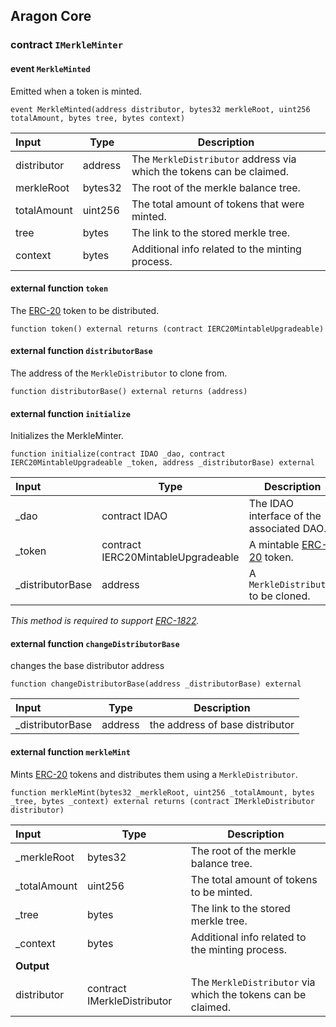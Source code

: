 ## Aragon Core

###  contract `IMerkleMinter`

####  event `MerkleMinted`

Emitted when a token is minted.

```solidity
event MerkleMinted(address distributor, bytes32 merkleRoot, uint256 totalAmount, bytes tree, bytes context) 
```

| Input | Type | Description |
|:----- | ---- | ----------- |
| distributor | address | The `MerkleDistributor` address via which the tokens can be claimed. |
| merkleRoot | bytes32 | The root of the merkle balance tree. |
| totalAmount | uint256 | The total amount of tokens that were minted. |
| tree | bytes | The link to the stored merkle tree. |
| context | bytes | Additional info related to the minting process. |

#### external function `token`

The [ERC-20](https://eips.ethereum.org/EIPS/eip-20) token to be distributed.

```solidity
function token() external returns (contract IERC20MintableUpgradeable) 
```

#### external function `distributorBase`

The address of the `MerkleDistributor` to clone from.

```solidity
function distributorBase() external returns (address) 
```

#### external function `initialize`

Initializes the MerkleMinter.

```solidity
function initialize(contract IDAO _dao, contract IERC20MintableUpgradeable _token, address _distributorBase) external 
```

| Input | Type | Description |
|:----- | ---- | ----------- |
| _dao | contract IDAO | The IDAO interface of the associated DAO. |
| _token | contract IERC20MintableUpgradeable | A mintable [ERC-20](https://eips.ethereum.org/EIPS/eip-20) token. |
| _distributorBase | address | A `MerkleDistributor` to be cloned. |

*This method is required to support [ERC-1822](https://eips.ethereum.org/EIPS/eip-1822).*

#### external function `changeDistributorBase`

changes the base distributor address

```solidity
function changeDistributorBase(address _distributorBase) external 
```

| Input | Type | Description |
|:----- | ---- | ----------- |
| _distributorBase | address | the address of base distributor |

#### external function `merkleMint`

Mints [ERC-20](https://eips.ethereum.org/EIPS/eip-20) tokens and distributes them using a `MerkleDistributor`.

```solidity
function merkleMint(bytes32 _merkleRoot, uint256 _totalAmount, bytes _tree, bytes _context) external returns (contract IMerkleDistributor distributor) 
```

| Input | Type | Description |
|:----- | ---- | ----------- |
| _merkleRoot | bytes32 | The root of the merkle balance tree. |
| _totalAmount | uint256 | The total amount of tokens to be minted. |
| _tree | bytes | The link to the stored merkle tree. |
| _context | bytes | Additional info related to the minting process. |
| **Output** | |
| distributor | contract IMerkleDistributor | The `MerkleDistributor` via which the tokens can be claimed. |

